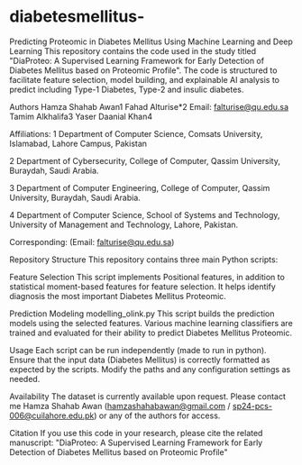 # diabetesmellitus-

Predicting Proteomic in Diabetes Mellitus Using Machine Learning and Deep Learning
This repository contains the code used in the study titled "DiaProteo: A Supervised Learning Framework for Early Detection of Diabetes Mellitus based on Proteomic Profile". The code is structured to facilitate feature selection, model building, and explainable AI analysis to predict including Type-1 Diabetes, Type-2 and insulic diabetes.

Authors
Hamza Shahab Awan1
Fahad Alturise*2
Email: falturise@qu.edu.sa
Tamim Alkhalifa3
Yaser Daanial Khan4


Affiliations:
1 Department of Computer Science, Comsats University, Islamabad, Lahore Campus, Pakistan

2 Department of Cybersecurity, College of Computer, Qassim University, Buraydah, Saudi Arabia.

3 Department of Computer Engineering, College of Computer, Qassim University, Buraydah, Saudi Arabia.

4 Department of Computer Science, School of Systems and Technology, University of Management and Technology, Lahore, Pakistan.


Corresponding: (Email: falturise@qu.edu.sa)

Repository Structure
This repository contains three main Python scripts:

Feature Selection
This script implements Positional features, in addition to statistical moment-based features for feature selection. It helps identify diagnosis the most important Diabetes Mellitus Proteomic.

Prediction Modeling
modelling_olink.py
This script builds the prediction models using the selected features. Various machine learning classifiers are trained and evaluated for their ability to predict Diabetes Mellitus Proteomic.

Usage
Each script can be run independently (made to run in python). Ensure that the input data (Diabetes Mellitus) is correctly formatted as expected by the scripts. Modify the paths and any configuration settings as needed.

Availability
The dataset is currently available upon request. Please contact me Hamza Shahab Awan (hamzashahabawan@gmail.com  /  sp24-pcs-006@cuilahore.edu.pk) or any of the authors for access.

Citation
If you use this code in your research, please cite the related manuscript:
"DiaProteo: A Supervised Learning Framework for Early Detection of Diabetes Mellitus based on Proteomic Profile"
